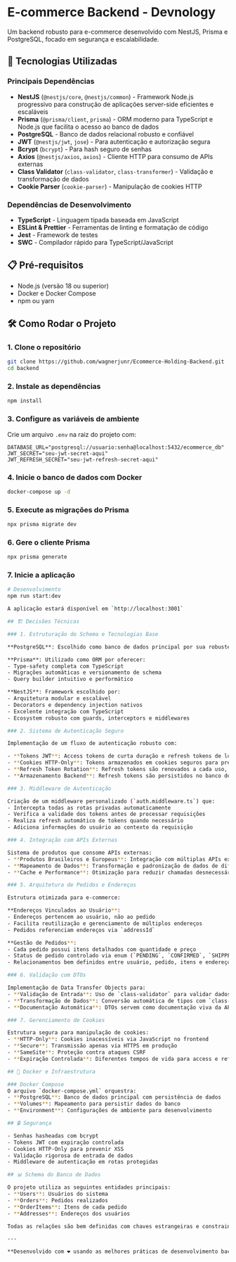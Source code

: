 # E-commerce Backend - Devnology

Um backend robusto para e-commerce desenvolvido com NestJS, Prisma e PostgreSQL, focado em segurança e escalabilidade.

## 🚀 Tecnologias Utilizadas

### Principais Dependências

- **NestJS** (`@nestjs/core`, `@nestjs/common`) - Framework Node.js progressivo para construção de aplicações server-side eficientes e escaláveis
- **Prisma** (`@prisma/client`, `prisma`) - ORM moderno para TypeScript e Node.js que facilita o acesso ao banco de dados
- **PostgreSQL** - Banco de dados relacional robusto e confiável
- **JWT** (`@nestjs/jwt`, `jose`) - Para autenticação e autorização segura
- **Bcrypt** (`bcrypt`) - Para hash seguro de senhas
- **Axios** (`@nestjs/axios`, `axios`) - Cliente HTTP para consumo de APIs externas
- **Class Validator** (`class-validator`, `class-transformer`) - Validação e transformação de dados
- **Cookie Parser** (`cookie-parser`) - Manipulação de cookies HTTP

### Dependências de Desenvolvimento

- **TypeScript** - Linguagem tipada baseada em JavaScript
- **ESLint & Prettier** - Ferramentas de linting e formatação de código
- **Jest** - Framework de testes
- **SWC** - Compilador rápido para TypeScript/JavaScript

## 📋 Pré-requisitos

- Node.js (versão 18 ou superior)
- Docker e Docker Compose
- npm ou yarn

## 🛠️ Como Rodar o Projeto

### 1. Clone o repositório
```bash
git clone https://github.com/wagnerjunr/Ecommerce-Holding-Backend.git
cd backend
```

### 2. Instale as dependências
```bash
npm install
```

### 3. Configure as variáveis de ambiente
Crie um arquivo `.env` na raiz do projeto com:
```env
DATABASE_URL="postgresql://usuario:senha@localhost:5432/ecommerce_db"
JWT_SECRET="seu-jwt-secret-aqui"
JWT_REFRESH_SECRET="seu-jwt-refresh-secret-aqui"
```

### 4. Inicie o banco de dados com Docker
```bash
docker-compose up -d
```

### 5. Execute as migrações do Prisma
```bash
npx prisma migrate dev
```

### 6. Gere o cliente Prisma
```bash
npx prisma generate
```

### 7. Inicie a aplicação
```bash
# Desenvolvimento
npm run start:dev

A aplicação estará disponível em `http://localhost:3001`

## 🏗️ Decisões Técnicas

### 1. Estruturação do Schema e Tecnologias Base

**PostgreSQL**: Escolhido como banco de dados principal por sua robustez e excelente performance para aplicações e-commerce.

**Prisma**: Utilizado como ORM por oferecer:
- Type-safety completa com TypeScript
- Migrações automáticas e versionamento de schema
- Query builder intuitivo e performático

**NestJS**: Framework escolhido por:
- Arquitetura modular e escalável
- Decorators e dependency injection nativos
- Excelente integração com TypeScript
- Ecosystem robusto com guards, interceptors e middlewares

### 2. Sistema de Autenticação Seguro

Implementação de um fluxo de autenticação robusto com:

- **Tokens JWT**: Access tokens de curta duração e refresh tokens de longa duração
- **Cookies HTTP-Only**: Tokens armazenados em cookies seguros para prevenir ataques XSS
- **Refresh Token Rotation**: Refresh tokens são renovados a cada uso, aumentando a segurança
- **Armazenamento Backend**: Refresh tokens são persistidos no banco de dados para controle de sessões

### 3. Middleware de Autenticação

Criação de um middleware personalizado (`auth.middleware.ts`) que:
- Intercepta todas as rotas privadas automaticamente
- Verifica a validade dos tokens antes de processar requisições
- Realiza refresh automático de tokens quando necessário
- Adiciona informações do usuário ao contexto da requisição

### 4. Integração com APIs Externas

Sistema de produtos que consome APIs externas:
- **Produtos Brasileiros e Europeus**: Integração com múltiplas APIs externas
- **Mapeamento de Dados**: Transformação e padronização de dados de diferentes fontes
- **Cache e Performance**: Otimização para reduzir chamadas desnecessárias

### 5. Arquitetura de Pedidos e Endereços

Estrutura otimizada para e-commerce:

**Endereços Vinculados ao Usuário**: 
- Endereços pertencem ao usuário, não ao pedido
- Facilita reutilização e gerenciamento de múltiplos endereços
- Pedidos referenciam endereços via `addressId`

**Gestão de Pedidos**:
- Cada pedido possui itens detalhados com quantidade e preço
- Status de pedido controlado via enum (`PENDING`, `CONFIRMED`, `SHIPPED`, etc.)
- Relacionamentos bem definidos entre usuário, pedido, itens e endereço

### 6. Validação com DTOs

Implementação de Data Transfer Objects para:
- **Validação de Entrada**: Uso de `class-validator` para validar dados recebidos
- **Transformação de Dados**: Conversão automática de tipos com `class-transformer`
- **Documentação Automática**: DTOs servem como documentação viva da API

### 7. Gerenciamento de Cookies

Estrutura segura para manipulação de cookies:
- **HTTP-Only**: Cookies inacessíveis via JavaScript no frontend
- **Secure**: Transmissão apenas via HTTPS em produção
- **SameSite**: Proteção contra ataques CSRF
- **Expiração Controlada**: Diferentes tempos de vida para access e refresh tokens

## 🐳 Docker e Infraestrutura

### Docker Compose
O arquivo `docker-compose.yml` orquestra:
- **PostgreSQL**: Banco de dados principal com persistência de dados
- **Volumes**: Mapeamento para persistir dados do banco
- **Environment**: Configurações de ambiente para desenvolvimento

## 🔒 Segurança

- Senhas hasheadas com bcrypt
- Tokens JWT com expiração controlada
- Cookies HTTP-Only para prevenir XSS
- Validação rigorosa de entrada de dados
- Middleware de autenticação em rotas protegidas

## 📊 Schema do Banco de Dados

O projeto utiliza as seguintes entidades principais:
- **Users**: Usuários do sistema
- **Orders**: Pedidos realizados
- **OrderItems**: Itens de cada pedido
- **Addresses**: Endereços dos usuários

Todas as relações são bem definidas com chaves estrangeiras e constraints apropriadas.

---

**Desenvolvido com ❤️ usando as melhores práticas de desenvolvimento backend**
        